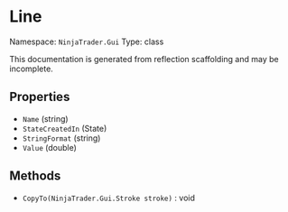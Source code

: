 # Line

Namespace: `NinjaTrader.Gui`
Type: class

This documentation is generated from reflection scaffolding and may be incomplete.

## Properties
- `Name` (string)
- `StateCreatedIn` (State)
- `StringFormat` (string)
- `Value` (double)

## Methods
- `CopyTo(NinjaTrader.Gui.Stroke stroke)` : void
